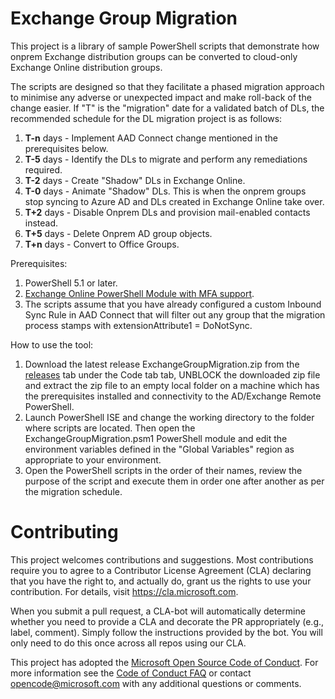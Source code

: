 # Exchange Group Migration

This project is a library of sample PowerShell scripts that demonstrate how onprem Exchange distribution groups can be converted to cloud-only Exchange Online distribution groups. 

The scripts are designed so that they facilitate a phased migration approach to minimise any adverse or unexpected impact and make roll-back of the change easier. If "T" is the "migration" date for a validated batch of DLs, the recommended schedule for the DL migration project is as follows:
1. **T-n** days - Implement AAD Connect change mentioned in the prerequisites below.
2. **T-5** days - Identify the DLs to migrate and perform any remediations required.
3. **T-2** days - Create "Shadow" DLs in Exchange Online.
4. **T-0** days - Animate "Shadow" DLs. This is when the onprem groups stop syncing to Azure AD and DLs created in Exchange Online take over.
5. **T+2** days - Disable Onprem DLs and provision mail-enabled contacts instead.
6. **T+5** days - Delete Onprem AD group objects.
7. **T+n** days - Convert to Office Groups.

Prerequisites:

1. PowerShell 5.1 or later.
2. [Exchange Online PowerShell Module with MFA support](https://docs.microsoft.com/en-us/powershell/exchange/exchange-online/connect-to-exchange-online-powershell/mfa-connect-to-exchange-online-powershell).
3. The scripts assume that you have already configured a custom Inbound Sync Rule in AAD Connect that will filter out any group that the migration process stamps with extensionAttribute1 = DoNotSync.


How to use the tool:

1. Download the latest release ExchangeGroupMigration.zip from the [releases](https://github.com/Microsoft/ExchangeGroupMigration/releases) tab under the Code tab tab, UNBLOCK the downloaded zip file and extract the zip file to an empty local folder on a machine which has the prerequisites installed and connectivity to the AD/Exchange Remote PowerShell.
2. Launch PowerShell ISE and change the working directory to the folder where scripts are located. Then open the ExchangeGroupMigration.psm1 PowerShell module and edit the environment variables defined in the "Global Variables" region as appropriate to your environment.
3. Open the PowerShell scripts in the order of their names, review the purpose of the script and execute them in order one after another as per the migration schedule. 


# Contributing

This project welcomes contributions and suggestions.  Most contributions require you to agree to a
Contributor License Agreement (CLA) declaring that you have the right to, and actually do, grant us
the rights to use your contribution. For details, visit https://cla.microsoft.com.

When you submit a pull request, a CLA-bot will automatically determine whether you need to provide
a CLA and decorate the PR appropriately (e.g., label, comment). Simply follow the instructions
provided by the bot. You will only need to do this once across all repos using our CLA.

This project has adopted the [Microsoft Open Source Code of Conduct](https://opensource.microsoft.com/codeofconduct/).
For more information see the [Code of Conduct FAQ](https://opensource.microsoft.com/codeofconduct/faq/) or
contact [opencode@microsoft.com](mailto:opencode@microsoft.com) with any additional questions or comments.
